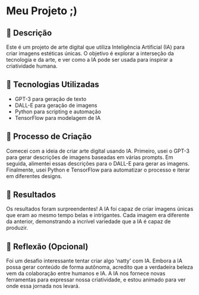 # Meu Projeto ;)

## 📒 Descrição
Este é um projeto de arte digital que utiliza Inteligência Artificial (IA) para criar imagens estéticas únicas. O objetivo é explorar a interseção da tecnologia e da arte, e ver como a IA pode ser usada para inspirar a criatividade humana.

## 🤖 Tecnologias Utilizadas
- GPT-3 para geração de texto
- DALL-E para geração de imagens
- Python para scripting e automação
- TensorFlow para modelagem de IA

## 🧐 Processo de Criação
Comecei com a ideia de criar arte digital usando IA. Primeiro, usei o GPT-3 para gerar descrições de imagens baseadas em várias prompts. Em seguida, alimentei essas descrições para o DALL-E para gerar as imagens. Finalmente, usei Python e TensorFlow para automatizar o processo e iterar em diferentes designs.

## 🚀 Resultados
Os resultados foram surpreendentes! A IA foi capaz de criar imagens únicas que eram ao mesmo tempo belas e intrigantes. Cada imagem era diferente da anterior, demonstrando a incrível variedade que a IA é capaz de produzir.

## 💭 Reflexão (Opcional)
Foi um desafio interessante tentar criar algo 'natty' com IA. Embora a IA possa gerar conteúdo de forma autônoma, acredito que a verdadeira beleza vem da colaboração entre humanos e IA. A IA nos fornece novas ferramentas para expressar nossa criatividade, e estou animado para ver onde essa jornada nos levará.
